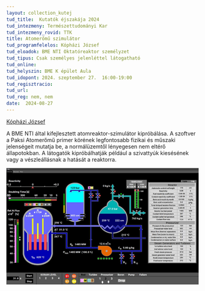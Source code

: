 ```yaml
---
layout: collection_kutej
tud_title:  Kutatók éjszakája 2024
tud_intezmeny: Természettudományi Kar
tud_intezmeny_rovid: TTK
title: Atomerőmű szimulátor
tud_programfelelos: Kópházi József
tud_eloadok: BME NTI Oktatóreaktor személyzet
tud_tipus: Csak személyes jelenléttel látogatható
tud_online: 
tud_helyszin: BME K épület Aula
tud_idopont: 2024. szeptember 27.  16:00-19:00
tud_regisztracio: 
tud_url: 
tud_reg: nem, nem
date:  2024-08-27
---
```


[Kópházi József](http://www.reak.bme.hu/munkatars/oktatok/kophazi-jozsef.html)

A BME NTI által kifejlesztett atomreaktor-szimulátor kipróbálása. A szoftver a Paksi Atomerőmű primer körének legfontosabb fizikai és műszaki jelenségeit mutatja be, 
a normálüzemtől lényegesen nem eltérő állapotokban. A látogatók kipróbálhatják például a szivattyúk kiesésének vagy a vészleállásnak a hatását a reaktorra.

![Atomerőmű szimulátor](../2023/images/atomeromu-szimulator.jpg)
